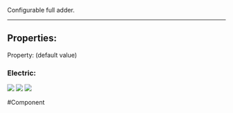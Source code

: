 Configurable full adder.

---

## Properties:

Property: (default value)

### Electric:
![](../Logic%20Components#Inputs)
![](../Logic%20Components#Outputs)
![](../Logic%20Components#Edges)


#Component 